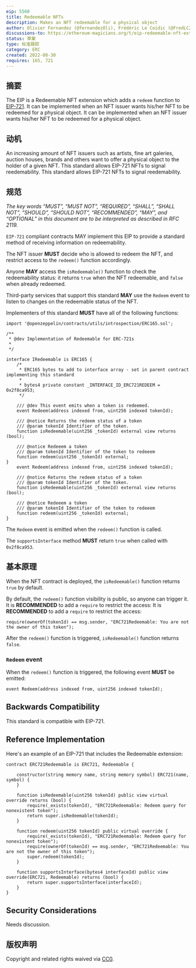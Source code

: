 ```yaml
---
eip: 5560
title: Redeemable NFTs
description: Makes an NFT redeemable for a physical object
author: Olivier Fernandez (@fernandezOli), Frédéric Le Coidic (@FredLC29), Julien Béranger (@julienbrg)
discussions-to: https://ethereum-magicians.org/t/eip-redeemable-nft-extension/10589
status: 草案
type: 标准跟踪
category: ERC
created: 2022-08-30
requires: 165, 721
---
```


## 摘要

The EIP is a Redeemable NFT extension which adds a `redeem` function to [EIP-721](./eip-721.md). It can be implemented when an NFT issuer wants his/her NFT to be redeemed for a physical object. It can be implemented when an NFT issuer wants his/her NFT to be redeemed for a physical object.

## 动机

An increasing amount of NFT issuers such as artists, fine art galeries, auction houses, brands and others want to offer a physical object to the holder of a given NFT. This standard allows EIP-721 NFTs to signal reedemability. This standard allows EIP-721 NFTs to signal reedemability.

## 规范

_The key words “MUST”, “MUST NOT”, “REQUIRED”, “SHALL”, “SHALL NOT”, “SHOULD”, “SHOULD NOT”, “RECOMMENDED”, “MAY”, and “OPTIONAL” in this document are to be interpreted as described in RFC 2119._

`EIP-721` compliant contracts MAY implement this EIP to provide a standard method of receiving information on redeemability.

The NFT issuer **MUST** decide who is allowed to redeem the NFT, and restrict access to the `redeem()` function accordingly.

Anyone **MAY** access the `isRedeemable()` function to check the redeemability status: it returns `true` when the NFT redeemable, and `false` when already redeemed.

Third-party services that support this standard **MAY** use the `Redeem` event to listen to changes on the redeemable status of the NFT.

Implementers of this standard **MUST** have all of the following functions:

```solidity
import '@openzeppelin/contracts/utils/introspection/ERC165.sol';

/**
 * @dev Implementation of Redeemable for ERC-721s
 *
 */

interface IRedeemable is ERC165 {
    /*
     * ERC165 bytes to add to interface array - set in parent contract implementing this standard
     *
     * bytes4 private constant _INTERFACE_ID_ERC721REDEEM = 0x2f8ca953;
     */

    /// @dev This event emits when a token is redeemed.
    event Redeem(address indexed from, uint256 indexed tokenId);

    /// @notice Returns the redeem status of a token
    /// @param tokenId Identifier of the token.
    function isRedeemable(uint256 _tokenId) external view returns (bool);

    /// @notice Redeeem a token
    /// @param tokenId Identifier of the token to redeeem
    function redeem(uint256 _tokenId) external;
}
    event Redeem(address indexed from, uint256 indexed tokenId);

    /// @notice Returns the redeem status of a token
    /// @param tokenId Identifier of the token.
    function isRedeemable(uint256 _tokenId) external view returns (bool);

    /// @notice Redeeem a token
    /// @param tokenId Identifier of the token to redeeem
    function redeem(uint256 _tokenId) external;
}
```

The `Redeem` event is emitted when the `redeem()` function is called.

The `supportsInterface` method **MUST** return `true` when called with `0x2f8ca953`.

## 基本原理

When the NFT contract is deployed, the `isRedeemable()` function returns `true` by default.

By default, the `redeem()` function visibility is public, so anyone can trigger it. It is **RECOMMENDED** to add a `require` to restrict the access: It is **RECOMMENDED** to add a `require` to restrict the access:

```solidity
require(ownerOf(tokenId) == msg.sender, "ERC721Redeemable: You are not the owner of this token");
```

After the `redeem()` function is triggered, `isRedeemable()` function returns `false`.

### `Redeem` event

When the `redeem()` function is triggered, the following event **MUST** be emitted:

```solidity
event Redeem(address indexed from, uint256 indexed tokenId);
```

## Backwards Compatibility

This standard is compatible with EIP-721.

## Reference Implementation

Here's an example of an EIP-721 that includes the Redeemable extension:

```solidity
contract ERC721Redeemable is ERC721, Redeemable {

    constructor(string memory name, string memory symbol) ERC721(name, symbol) {
    }

    function isRedeemable(uint256 tokenId) public view virtual override returns (bool) {
        require(_exists(tokenId), "ERC721Redeemable: Redeem query for nonexistent token");
        return super.isRedeemable(tokenId);
    }

    function redeem(uint256 tokenId) public virtual override {
        require(_exists(tokenId), "ERC721Redeemable: Redeem query for nonexistent token");
        require(ownerOf(tokenId) == msg.sender, "ERC721Redeemable: You are not the owner of this token");
        super.redeem(tokenId);
    }

    function supportsInterface(bytes4 interfaceId) public view override(ERC721, Redeemable) returns (bool) {
        return super.supportsInterface(interfaceId);
    }
}
```

## Security Considerations

Needs discussion.

## 版权声明

Copyright and related rights waived via [CC0](../LICENSE.md).
